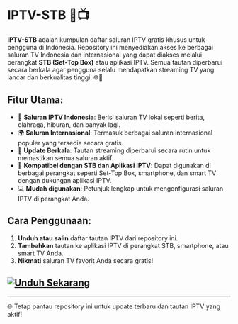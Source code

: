 # IPTV-STB 🎥📺

**IPTV-STB** adalah kumpulan daftar saluran IPTV gratis khusus untuk pengguna di Indonesia. Repository ini menyediakan akses ke berbagai saluran TV Indonesia dan internasional yang dapat diakses melalui perangkat **STB (Set-Top Box)** atau aplikasi IPTV. Semua tautan diperbarui secara berkala agar pengguna selalu mendapatkan streaming TV yang lancar dan berkualitas tinggi. 🌐📡

## Fitur Utama:
- 📡 **Saluran IPTV Indonesia**: Berisi saluran TV lokal seperti berita, olahraga, hiburan, dan banyak lagi.
- 🌍 **Saluran Internasional**: Termasuk berbagai saluran internasional populer yang tersedia secara gratis.
- 🔄 **Update Berkala**: Tautan streaming diperbarui secara rutin untuk memastikan semua saluran aktif.
- 📲 **Kompatibel dengan STB dan Aplikasi IPTV**: Dapat digunakan di berbagai perangkat seperti Set-Top Box, smartphone, dan smart TV dengan dukungan aplikasi IPTV.
- 💻 **Mudah digunakan**: Petunjuk lengkap untuk mengonfigurasi saluran IPTV di perangkat Anda.

## Cara Penggunaan:
1. **Unduh atau salin** daftar tautan IPTV dari repository ini.
2. **Tambahkan** tautan ke aplikasi IPTV di perangkat STB, smartphone, atau smart TV Anda.
3. **Nikmati** saluran TV favorit Anda secara gratis!

## [![Unduh Sekarang](https://img.shields.io/badge/Unduh%20Daftar%20IPTV-Sekarang-brightgreen?style=for-the-badge&logo=download)](https://github.com/andxinn/IPTV-STB/blob/main/IPTV-STB.m3u)

---

🌐 Tetap pantau repository ini untuk update terbaru dan tautan IPTV yang aktif!
